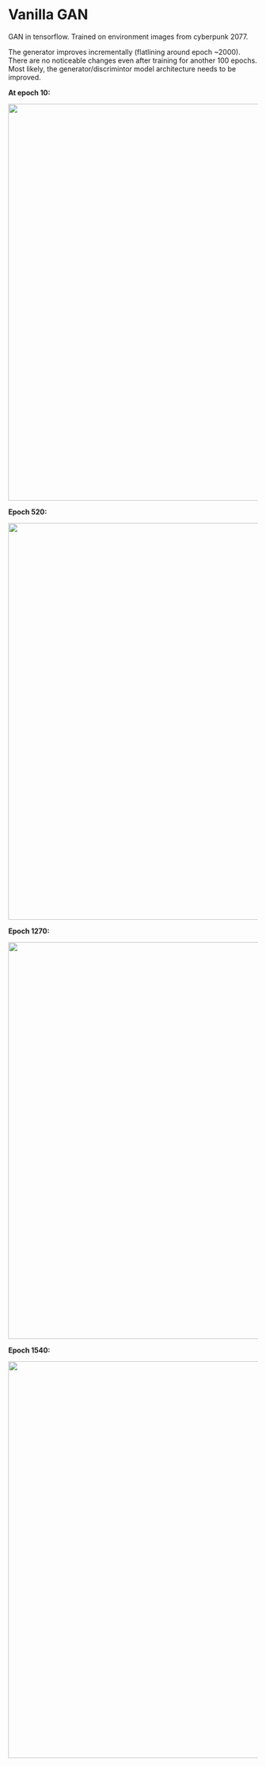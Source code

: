 <h1> Vanilla GAN </h1>

GAN in tensorflow. Trained on environment images from cyberpunk 2077.

The generator improves incrementally (flatlining around epoch ~2000). There are no noticeable changes even after training for another 100 epochs. Most likely, the generator/discrimintor model architecture needs to be improved.

**At epoch 10:**

<img src="https://github.com/waltz47/Vanilla-GAN/blob/main/snapshots/image_at_epoch_0010.png" width=800 height=800></img>

**Epoch 520:**

<img src="https://github.com/waltz47/Vanilla-GAN/blob/main/snapshots/image_at_epoch_0520.png" width=800 height=800></img>

**Epoch 1270:**

<img src="https://github.com/waltz47/Vanilla-GAN/blob/main/snapshots/image_at_epoch_1270.png" width=800 height=800></img>

**Epoch 1540:**

<img src="https://github.com/waltz47/Vanilla-GAN/blob/main/snapshots/image_at_epoch_1540.png" width=800 height=800></img>



